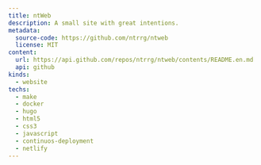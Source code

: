 ```yaml
---
title: ntWeb
description: A small site with great intentions.
metadata:
  source-code: https://github.com/ntrrg/ntweb
  license: MIT
content:
  url: https://api.github.com/repos/ntrrg/ntweb/contents/README.en.md
  api: github
kinds:
  - website
techs:
  - make
  - docker
  - hugo
  - html5
  - css3
  - javascript
  - continuos-deployment
  - netlify
---
```


